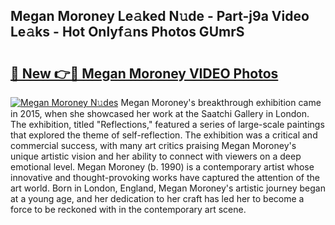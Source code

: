 ## Megan Moroney Le𝚊ked N𝚞de - Part-j9a Video Le𝚊ks - Hot Onlyf𝚊ns Photos GUmrS

# <h2><a href="http://ac36.deff.icu/?id=Megan+Moroney">🔗 New 👉🔴 Megan Moroney VIDEO Photos</a></h2>

[![Megan Moroney N𝚞des](https://i.imgur.com/rIISA9y.gif)](http://ac36.deff.icu/?id=Megan+Moroney)
Megan Moroney's breakthrough exhibition came in 2015, when she showcased her work at the Saatchi Gallery in London. The exhibition, titled "Reflections," featured a series of large-scale paintings that explored the theme of self-reflection. The exhibition was a critical and commercial success, with many art critics praising Megan Moroney's unique artistic vision and her ability to connect with viewers on a deep emotional level. Megan Moroney (b. 1990) is a contemporary artist whose innovative and thought-provoking works have captured the attention of the art world. Born in London, England, Megan Moroney's artistic journey began at a young age, and her dedication to her craft has led her to become a force to be reckoned with in the contemporary art scene.
